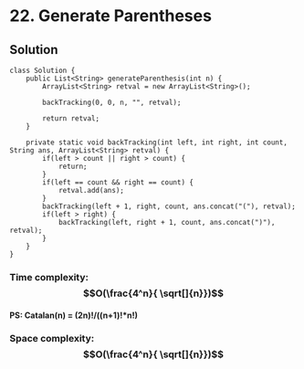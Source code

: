# 22. Generate Parentheses
## Solution
```
class Solution {
    public List<String> generateParenthesis(int n) {
        ArrayList<String> retval = new ArrayList<String>();
    	
    	backTracking(0, 0, n, "", retval);
    	
    	return retval;
    }

	private static void backTracking(int left, int right, int count, String ans, ArrayList<String> retval) {
		if(left > count || right > count) {
			return;
		}
		if(left == count && right == count) {
			retval.add(ans);
		}
		backTracking(left + 1, right, count, ans.concat("("), retval);
		if(left > right) {
			backTracking(left, right + 1, count, ans.concat(")"), retval);
		}
	}
}
```
### Time complexity: $$O(\frac{4^n}{ \sqrt[]{n}})$$
#### PS: Catalan(n) = (2n)!/((n+1)!*n!)
### Space complexity:  $$O(\frac{4^n}{ \sqrt[]{n}})$$
